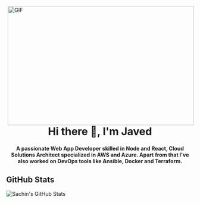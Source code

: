 
<img align="right" alt="GIF" src="https://raw.githubusercontent.com/urbanisierung/urbanisierung/master/that-was-more-work-than-i-thought.svg?raw=true" width="500" height="320" />

<h1 align="center">Hi there 👋, I'm Javed</h1>

<h4 align="center">A passionate Web App Developer skilled in Node and React, Cloud Solutions Architect specialized in AWS and Azure. Apart from that I've also worked on DevOps tools like Ansible, Docker and Terraform.</h4>

 ## GitHub Stats

  <img align="left" alt="Sachin's GitHub Stats" src="https://github-readme-stats.vercel.app/api?username=javed2214" />
